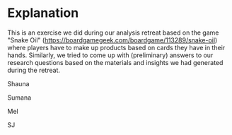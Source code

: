 # Explanation

This is an exercise we did during our analysis retreat based on the game "Snake Oil" (https://boardgamegeek.com/boardgame/113289/snake-oil) where players have to make up products based on cards they have in their hands. Similarly, we tried to come up with (preliminary) answers to our research questions based on the materials and insights we had generated during the retreat.

Shauna

Sumana

Mel

SJ
